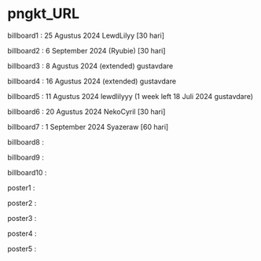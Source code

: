 # pngkt_URL

billboard1 : 25 Agustus 2024 LewdLilyy [30 hari]

billboard2 : 6 September 2024  (Ryubie) [30 hari]

billboard3 : 8 Agustus 2024 (extended) gustavdare

billboard4 : 16 Agustus 2024 (extended) gustavdare

billboard5 : 11 Agustus 2024 lewdlilyyy (1 week left 18 Juli 2024 gustavdare)

billboard6 : 20 Agustus 2024 NekoCyril [30 hari]

billboard7 : 1 September 2024 Syazeraw [60 hari]

billboard8 :

billboard9 :

billboard10 :

poster1 : 

poster2 : 

poster3 : 

poster4 : 

poster5 :
